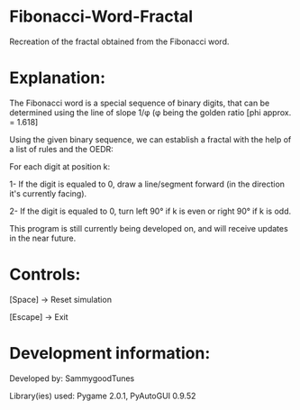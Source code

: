 # Fibonacci-Word-Fractal
Recreation of the fractal obtained from the Fibonacci word.

Explanation:
===================

The Fibonacci word is a special sequence of binary digits, that can be determined using the line of slope 1/φ (φ being the golden ratio [phi approx. = 1.618]


Using the given binary sequence, we can establish a fractal with the help of a list of rules and the OEDR:


For each digit at position k:

1- If the digit is equaled to 0, draw a line/segment forward (in the direction it's currently facing).


2- If the digit is equaled to 0, turn left 90° if k is even or right 90° if k is odd.


This program is still currently being developed on, and will receive updates in the near future.


Controls:
===================

[Space] -> Reset simulation


[Escape] -> Exit


Development information:
===================

Developed by: SammygoodTunes


Library(ies) used: Pygame 2.0.1, PyAutoGUI 0.9.52
